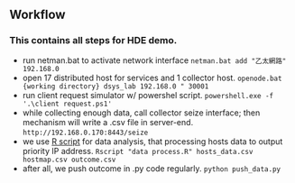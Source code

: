 ## Workflow
### This contains all steps for HDE demo.
- run netman.bat to activate network interface
`netman.bat add "乙太網路" 192.168.0`
- open 17 distributed host for services and 1 collector host.
`openode.bat {working directory} dsys_lab 192.168.0 " 30001`
- run client request simulator w/ powershel script.
`powershell.exe -f '.\client request.ps1'`
- while collecting enough data, call collector seize interface; then mechanism will write a .csv file in server-end.
`http://192.168.0.170:8443/seize`
- we use [R script](../main/data%20engine/data%20process.R) for data analysis, that processing hosts data to output priority IP address.
`Rscript "data process.R" hosts_data.csv hostmap.csv outcome.csv`
- after all, we push outcome in .py code regularly.
`python push_data.py`
